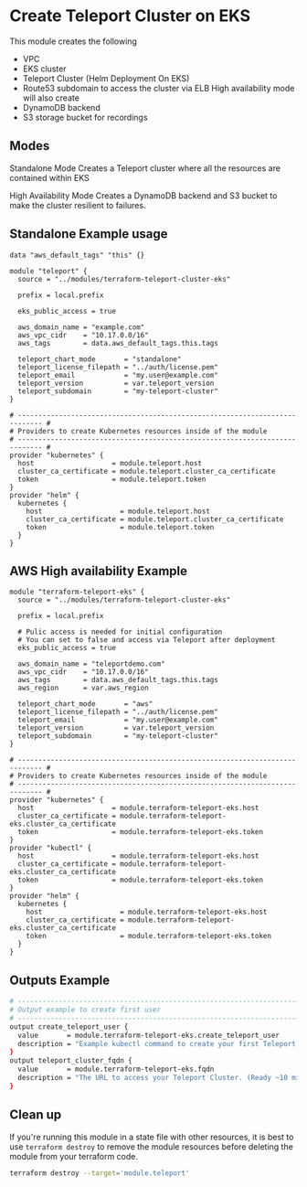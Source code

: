 # Create Teleport Cluster on EKS

This module creates the following
* VPC
* EKS cluster
* Teleport Cluster (Helm Deployment On EKS)
* Route53 subdomain to access the cluster via ELB
High availability mode will also create
* DynamoDB backend
* S3 storage bucket for recordings

## Modes

Standalone Mode 
Creates a Teleport cluster where all the resources are contained within EKS

High Availability Mode 
Creates a DynamoDB backend and S3 bucket to make the cluster resilient to failures. 

## Standalone Example usage

```hcl
data "aws_default_tags" "this" {}

module "teleport" {
  source = "../modules/terraform-teleport-cluster-eks"

  prefix = local.prefix

  eks_public_access = true

  aws_domain_name = "example.com"
  aws_vpc_cidr    = "10.17.0.0/16"
  aws_tags        = data.aws_default_tags.this.tags

  teleport_chart_mode       = "standalone"
  teleport_license_filepath = "../auth/license.pem"
  teleport_email            = "my.user@example.com"
  teleport_version          = var.teleport_version
  teleport_subdomain        = "my-teleport-cluster"
}

# ---------------------------------------------------------------------------- #
# Providers to create Kubernetes resources inside of the module
# ---------------------------------------------------------------------------- #
provider "kubernetes" {
  host                   = module.teleport.host
  cluster_ca_certificate = module.teleport.cluster_ca_certificate
  token                  = module.teleport.token
}
provider "helm" {
  kubernetes {
    host                   = module.teleport.host
    cluster_ca_certificate = module.teleport.cluster_ca_certificate
    token                  = module.teleport.token
  }
}
```

## AWS High availability Example

```hcl
module "terraform-teleport-eks" {
  source = "../modules/terraform-teleport-cluster-eks"

  prefix = local.prefix

  # Pulic access is needed for initial configuration
  # You can set to false and access via Teleport after deployment
  eks_public_access = true

  aws_domain_name = "teleportdemo.com"
  aws_vpc_cidr    = "10.17.0.0/16"
  aws_tags        = data.aws_default_tags.this.tags
  aws_region      = var.aws_region

  teleport_chart_mode       = "aws"
  teleport_license_filepath = "../auth/license.pem"
  teleport_email            = "my.user@example.com"
  teleport_version          = var.teleport_version
  teleport_subdomain        = "my-teleport-cluster"
}

# ---------------------------------------------------------------------------- #
# Providers to create Kubernetes resources inside of the module
# ---------------------------------------------------------------------------- #
provider "kubernetes" {
  host                   = module.terraform-teleport-eks.host
  cluster_ca_certificate = module.terraform-teleport-eks.cluster_ca_certificate
  token                  = module.terraform-teleport-eks.token
}
provider "kubectl" {
  host                   = module.terraform-teleport-eks.host
  cluster_ca_certificate = module.terraform-teleport-eks.cluster_ca_certificate
  token                  = module.terraform-teleport-eks.token
}
provider "helm" {
  kubernetes {
    host                   = module.terraform-teleport-eks.host
    cluster_ca_certificate = module.terraform-teleport-eks.cluster_ca_certificate
    token                  = module.terraform-teleport-eks.token
  }
}
```


## Outputs Example
```sh
# ---------------------------------------------------------------------------- #
# Output example to create first user
# ---------------------------------------------------------------------------- #
output create_teleport_user {
  value       = module.terraform-teleport-eks.create_teleport_user
  description = "Example kubectl command to create your first Teleport user"
}
output teleport_cluster_fqdn {
  value       = module.terraform-teleport-eks.fqdn
  description = "The URL to access your Teleport Cluster. (Ready ~10 min after module deployment)"
}
```

## Clean up

If you're running this module in a state file with other resources, it is best to 
use `terraform destroy` to remove the module resources before deleting the module
from your terraform code. 

```sh
terraform destroy --target='module.teleport'
```